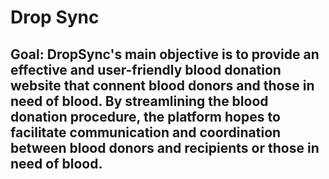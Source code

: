 # Drop Sync
## Goal:  DropSync's main objective is to provide an effective and user-friendly blood donation website that connent blood donors and those in need of blood. By streamlining the blood donation procedure, the platform hopes to facilitate communication and coordination between blood donors and recipients or those in need of blood.